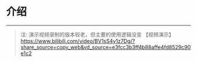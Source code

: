 # 介绍



---
> 注: 演示视频录制的版本较老，但主要的使用逻辑没变
【视频演示】 https://www.bilibili.com/video/BV1sS4y1z7Dg/?share_source=copy_web&vd_source=e3fcc3b3ff4b88affe4fd8529c90e1c2